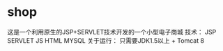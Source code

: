 # shop
这是一个利用原生的JSP+SERVLET技术开发的一个小型电子商城
技术：
   JSP   SERVLET  JS HTML  MYSQL 
 关于运行：
    只需要JDK1.5以上 + Tomcat 8 
